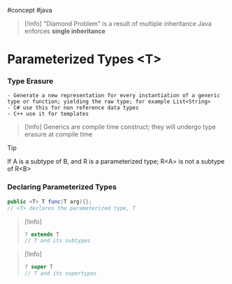 #concept #java 

>[!info] 
>"Diamond Problem" is a result of multiple inheritance
>Java enforces **single inheritance**

# Parameterized Types \<T\>

### Type Erasure
	- Generate a new representation for every instantiation of a generic type or function; yielding the raw type; for example List<String>
	- C# use this for non reference data types
	- C++ use it for templates

>[!info]
>Generics are compile time construct; they will undergo type erasure at compile time

>[!tip]
>If A is a subtype of B, and R is a parameterized type;
>R\<A\> is not a subtype of R\<B\>

### Declaring Parameterized Types
```java
public <T> T func(T arg){};
// <T> declares the parameterized type, T
```

>[!info]
>```java
>? extends T
>// T and its subtypes

>[!info]
>```java
>? super T
>// T and its supertypes
